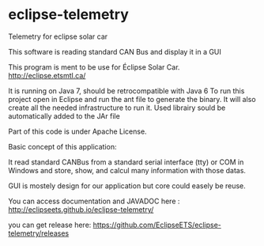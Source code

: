 eclipse-telemetry
=================

Telemetry for eclipse solar car

This software is reading standard CAN Bus and display it in a GUI

This program is ment to be use for Éclipse Solar Car. http://eclipse.etsmtl.ca/

It is running on Java 7, should be retrocompatible with Java 6
To run this project open in Eclipse and run the ant file to generate the binary. It will also create all the needed infrastructure to run it. Used librairy sould be automatically added to the JAr file

Part of this code is under Apache License.

Basic concept of this application:

It read standard CANBus from a standard serial interface (tty) or COM in Windows and store, show, and calcul many information with those datas.

GUI is mostely design for our application but core could easely be reuse.


You can access documentation and JAVADOC here : http://eclipseets.github.io/eclipse-telemetry/

you can get release here: https://github.com/EclipseETS/eclipse-telemetry/releases
